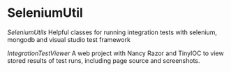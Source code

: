 SeleniumUtil
============

*SeleniumUtils*
Helpful classes for running integration tests with selenium, mongodb and visual studio test framework


*IntegrationTestViewer*
A web project with Nancy Razor and TinyIOC to view stored results of test runs, including page source and screenshots.
